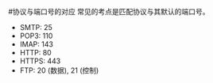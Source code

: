 #协议与端口号的对应  常见的考点是匹配协议与其默认的端口号。
*   SMTP: $25$
*   POP3: $110$
*   IMAP: $143$
*   HTTP: $80$
*   HTTPS: $443$
*   FTP: $20$ (数据), $21$ (控制)